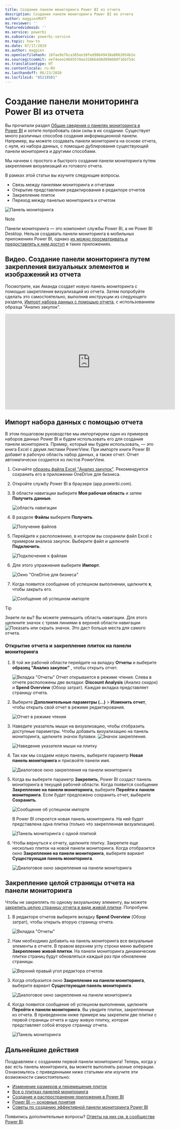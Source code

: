 ```yaml
---
title: Создание панели мониторинга Power BI из отчета
description: Создание панели мониторинга Power BI из отчета
author: maggiesMSFT
ms.reviewer: ''
featuredvideoid: ''
ms.service: powerbi
ms.subservice: powerbi-service
ms.topic: how-to
ms.date: 07/17/2019
ms.author: maggies
ms.openlocfilehash: 18fae9e7bca385ee10fed90649430a8062054b2e
ms.sourcegitcommit: eef4eee24695570ae3186b4d8d99660df16bf54c
ms.translationtype: HT
ms.contentlocale: ru-RU
ms.lasthandoff: 06/23/2020
ms.locfileid: "85219581"
---
```

# <a name="create-a-power-bi-dashboard-from-a-report"></a>Создание панели мониторинга Power BI из отчета
Вы прочитали раздел [Общие сведения о панелях мониторинга в Power BI](service-dashboards.md) и хотите попробовать свои силы в их создании. Существует много различных способов создания информационной панели. Например, вы можете создавать панели мониторинга на основе отчета, с нуля, из набора данных, с помощью дублирования существующей панели мониторинга и другими способами.  

Мы начнем с простого и быстрого создания панели мониторинга путем закрепления визуализаций из готового отчета. 

В рамках этой статьи вы изучите следующие вопросы.
- Связь между панелями мониторинга и отчетами
- Открытие представления редактирования в редакторе отчетов
- Закрепление плиток 
- Переход между панелью мониторинга и отчетом 
 
![Панель мониторинга](media/service-dashboard-create/power-bi-completed-dashboard-small.png)

> [!NOTE] 
> Панели мониторинга — это компонент службы Power BI, а не Power BI Desktop. Нельзя создавать панели мониторинга в мобильных приложениях Power BI, однако [их можно просматривать и предоставлять к ним доступ](../consumer/mobile/mobile-apps-view-dashboard.md) в таких приложениях.
>
> 

## <a name="video-create-a-dashboard-by-pinning-visuals-and-images-from-a-report"></a>Видео. Создание панели мониторинга путем закрепления визуальных элементов и изображений из отчета
Посмотрите, как Аманда создает новую панель мониторинга с помощью закрепления визуализаций из отчета. Затем попробуйте сделать это самостоятельно, выполнив инструкции из следующего раздела, [Импорт набора данных с помощью отчета](#import-a-dataset-with-a-report), с использованием образца "Анализ закупок".
    

<iframe width="560" height="315" src="https://www.youtube.com/embed/lJKgWnvl6bQ" frameborder="0" allowfullscreen></iframe>

## <a name="import-a-dataset-with-a-report"></a>Импорт набора данных с помощью отчета
В этом пошаговом руководстве мы импортируем один из примеров наборов данных Power BI и будем использовать его для создания панели мониторинга. Пример, который мы будем использовать, — это книга Excel с двумя листами PowerView. При импорте книги Power BI добавит в рабочую область набор данных, а также отчет. Отчет автоматически создается из листов PowerView.

1. Скачайте [образец файла Excel "Анализ закупок"](https://go.microsoft.com/fwlink/?LinkId=529784). Рекомендуется сохранить его в приложении OneDrive для бизнеса.
2. Откройте службу Power BI в браузере (app.powerbi.com).
3. В области навигации выберите **Моя рабочая область** и затем **Получить данные**.

    ![область навигации](media/service-dashboard-create/power-bi-get-data-new-look.png)
5. В разделе **Файлы** выберите **Получить**.

   ![Получение файлов](media/service-dashboard-create/power-bi-select-files.png)
6. Перейдите к расположению, в котором вы сохранили файл Excel с примером анализа закупок. Выберите файл и щелкните **Подключить**.

   ![Подключение к файлам](media/service-dashboard-create/power-bi-connectnew.png)
7. Для этого упражнения выберите **Импорт**.

    ![Окно "OneDrive для бизнеса"](media/service-dashboard-create/power-bi-import.png)
8. Когда появится сообщение об успешном выполнении, щелкните **x**, чтобы закрыть его.

   ![Сообщение об успешном импорте](media/service-dashboard-create/power-bi-view-datasetnew.png)

> [!TIP]
> Знаете ли вы? Вы можете уменьшить область навигации. Для этого щелкните значок с тремя линиями в верхней области навигации ![Показать или скрыть значок](media/service-dashboard-create/power-bi-new-look-hide-nav-pane.png). Это даст больше места для самого отчета.

### <a name="open-the-report-and-pin-tiles-to-your-dashboard"></a>Открытие отчета и закрепление плиток на панели мониторинга
1. В той же рабочей области перейдите на вкладку **Отчеты** и выберите **образец "Анализ закупок"** , чтобы открыть отчет.

    ![Вкладка "Отчеты"](media/service-dashboard-create/power-bi-reports.png) Отчет открывается в режиме чтения. Слева в отчете расположены две вкладки: **Discount Analysis** (Анализ скидок) и **Spend Overview** (Обзор затрат). Каждая вкладка представляет страницу отчета.

2. Выберите **Дополнительные параметры (...)**  > **Изменить отчет**, чтобы открыть свой отчет в режиме редактирования.

    ![Отчет в режиме чтения](media/service-dashboard-create/power-bi-reading-view.png)
3. Наведите указатель мыши на визуализацию, чтобы отобразить доступные параметры. Чтобы добавить визуализацию на панель мониторинга, щелкните значок булавки. ![Значок закрепления](media/service-dashboard-create/power-bi-pin-icon.png).

    ![Наведение указателя мыши на плитку](media/service-dashboard-create/power-bi-hover.png)
4. Так как мы создаем новую панель, выберите параметр **Новая панель мониторинга** и присвойте панели имя.

    ![Диалоговое окно закрепления на панели мониторинга](media/service-dashboard-create/power-bi-pin-tile.png)
5. Когда вы выберете параметр **Закрепить**, Power BI создаст панель мониторинга в текущей рабочей области. Когда появится сообщение **Закрепление на панели мониторинга**, выберите **Перейти к панели мониторинга**. Если будет предложено сохранить отчет, выберите **Сохранить**.

    ![Сообщение об успешном импорте](media/service-dashboard-create/power-bi-pin-success.png)

    В Power BI откроется новая панель мониторинга. На ней будет представлена одна плитка (только что закрепленная визуализация).

   ![Панель мониторинга с одной плиткой](media/service-dashboard-create/power-bi-pinned.png)
7. Чтобы вернуться к отчету, щелкните плитку. Закрепите еще несколько плиток на новой панели мониторинга. Когда отобразится окно **Закрепление на панели мониторинга**, выберите вариант **Существующая панель мониторинга**.  

   ![Диалоговое окно закрепления на панели мониторинга](media/service-dashboard-create/power-bi-existing-dashboard.png)

## <a name="pin-an-entire-report-page-to-the-dashboard"></a>Закрепление целой страницы отчета на панели мониторинга
Чтобы не закреплять по одному визуальному элементу, вы можете [закрепить целую страницу отчета в виде *живой плитки*](service-dashboard-pin-live-tile-from-report.md). Попробуем.

1. В редакторе отчетов выберите вкладку **Spend Overview** (Обзор затрат), чтобы открыть вторую страницу отчета.

   ![Вкладка "Отчеты"](media/service-dashboard-create/power-bi-page-tab.png)

2. Нам необходимо добавить на панель мониторинга все визуальные элементы в отчете. В правом верхнем углу строки меню выберите **Закрепление живой плитки**. На панели мониторинга динамические плитки страниц будут обновляться каждый раз при обновлении страницы.

   ![Верхний правый угол редактора отчетов](media/service-dashboard-create/power-bi-pin-live.png)

3. Когда отобразится окно **Закрепление на панели мониторинга**, выберите вариант **Существующая панель мониторинга**.

   ![Диалоговое окно закрепления на панели мониторинга](media/service-dashboard-create/power-bi-pin-live2.png)

4. Когда появится сообщение об успешном выполнении, щелкните **Перейти к панели мониторинга**. Вы увидите плитки, закрепленные из отчета. В приведенном ниже примере мы закрепили две плитки с первой страницы отчета и одну живую плитку, которая представляет собой вторую страницу отчета.

   ![Панель мониторинга](media/service-dashboard-create/power-bi-dashboard.png)

## <a name="next-steps"></a>Дальнейшие действия
Поздравляем с созданием первой панели мониторинга! Теперь, когда у вас есть панель мониторинга, вы можете выполнять разные операции. Ознакомьтесь с приведенными ниже статьями или изучите эти возможности самостоятельно: 

* [Изменение размеров и перемещение плиток](service-dashboard-edit-tile.md)
* [Все о плитках панелей мониторинга](service-dashboard-tiles.md)
* [Создание и распространение приложения в Power BI](../collaborate-share/service-create-workspaces.md)
* [Power BI — основные понятия](../fundamentals/service-basic-concepts.md)
* [Советы по созданию эффективной панели мониторинга Power BI](service-dashboards-design-tips.md)

Появились дополнительные вопросы? [Ответы на них см. в сообществе Power BI](https://community.powerbi.com/).

